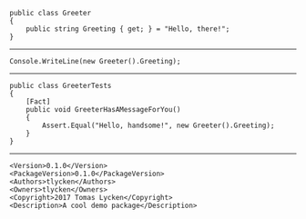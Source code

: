     public class Greeter
    {
        public string Greeting { get; } = "Hello, there!";
    }

---

    Console.WriteLine(new Greeter().Greeting);

---

  <ItemGroup>
    <DotNetCliToolReference Include="Microsoft.DotNet.Watcher.Tools" Version="2.0.0" />
  </ItemGroup>

    public class GreeterTests
    {
        [Fact]
        public void GreeterHasAMessageForYou()
        {
            Assert.Equal("Hello, handsome!", new Greeter().Greeting);
        }
    }

---

    <Version>0.1.0</Version>
    <PackageVersion>0.1.0</PackageVersion>
    <Authors>tlycken</Authors>
    <Owners>tlycken</Owners>    
    <Copyright>2017 Tomas Lycken</Copyright>
    <Description>A cool demo package</Description>
